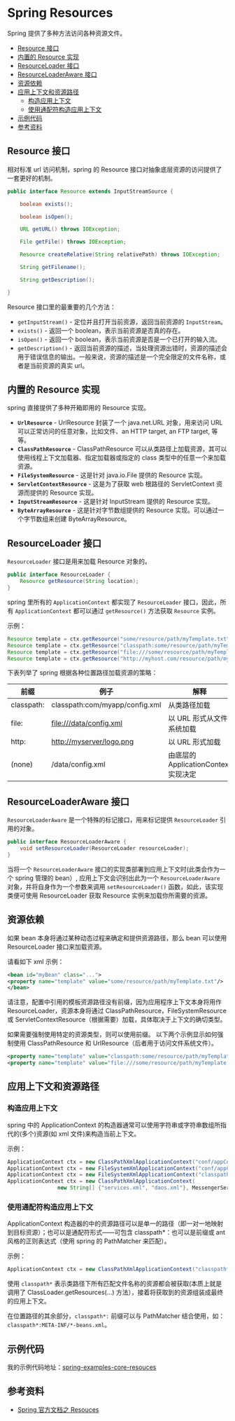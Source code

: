 # Spring Resources

Spring 提供了多种方法访问各种资源文件。

<!-- TOC depthFrom:2 depthTo:3 -->

- [Resource 接口](#resource-接口)
- [内置的 Resource 实现](#内置的-resource-实现)
- [ResourceLoader 接口](#resourceloader-接口)
- [ResourceLoaderAware 接口](#resourceloaderaware-接口)
- [资源依赖](#资源依赖)
- [应用上下文和资源路径](#应用上下文和资源路径)
  - [构造应用上下文](#构造应用上下文)
  - [使用通配符构造应用上下文](#使用通配符构造应用上下文)
- [示例代码](#示例代码)
- [参考资料](#参考资料)

<!-- /TOC -->

## Resource 接口

相对标准 url 访问机制，spring 的 Resource 接口对抽象底层资源的访问提供了一套更好的机制。

```java
public interface Resource extends InputStreamSource {

    boolean exists();

    boolean isOpen();

    URL getURL() throws IOException;

    File getFile() throws IOException;

    Resource createRelative(String relativePath) throws IOException;

    String getFilename();

    String getDescription();

}
```

Resource 接口里的最重要的几个方法：

- `getInputStream()` - 定位并且打开当前资源，返回当前资源的 `InputStream`。
- `exists()` - 返回一个 boolean，表示当前资源是否真的存在。
- `isOpen()` - 返回一个 boolean，表示当前资源是否是一个已打开的输入流。
- `getDescription()` - 返回当前资源的描述，当处理资源出错时，资源的描述会用于错误信息的输出。一般来说，资源的描述是一个完全限定的文件名称，或者是当前资源的真实 url。

## 内置的 Resource 实现

spring 直接提供了多种开箱即用的 Resource 实现。

- **`UrlResource`** - UrlResource 封装了一个 java.net.URL 对象，用来访问 URL 可以正常访问的任意对象，比如文件、an HTTP target, an FTP target, 等等。
- **`ClassPathResource`** - ClassPathResource 可以从类路径上加载资源，其可以使用线程上下文加载器、指定加载器或指定的 class 类型中的任意一个来加载资源。
- **`FileSystemResource`** - 这是针对 java.io.File 提供的 Resource 实现。
- **`ServletContextResource`** - 这是为了获取 web 根路径的 ServletContext 资源而提供的 Resource 实现。
- **`InputStreamResource`** - 这是针对 InputStream 提供的 Resource 实现。
- **`ByteArrayResource`** - 这是针对字节数组提供的 Resource 实现。可以通过一个字节数组来创建 ByteArrayResource。

## ResourceLoader 接口

`ResourceLoader` 接口是用来加载 Resource 对象的。

```java
public interface ResourceLoader {
    Resource getResource(String location);
}
```

spring 里所有的 `ApplicationContext` 都实现了 `ResourceLoader` 接口，因此，所有 `ApplicationContext` 都可以通过 `getResource()` 方法获取 `Resource` 实例。

示例：

```java
Resource template = ctx.getResource("some/resource/path/myTemplate.txt");
Resource template = ctx.getResource("classpath:some/resource/path/myTemplate.txt");
Resource template = ctx.getResource("file:///some/resource/path/myTemplate.txt");
Resource template = ctx.getResource("http://myhost.com/resource/path/myTemplate.txt");
```

下表列举了 spring 根据各种位置路径加载资源的策略：

| 前缀       | 例子                                              | 解释                                 |
| ---------- | ------------------------------------------------- | ------------------------------------ |
| classpath: | classpath:com/myapp/config.xml                    | 从类路径加载                         |
| file:      | [file:///data/config.xml](http://data/config.xml) | 以 URL 形式从文件系统加载            |
| http:      | <http://myserver/logo.png>                        | 以 URL 形式加载                      |
| (none)     | /data/config.xml                                  | 由底层的 ApplicationContext 实现决定 |

## ResourceLoaderAware 接口

`ResourceLoaderAware` 是一个特殊的标记接口，用来标记提供 `ResourceLoader` 引用的对象。

```java
public interface ResourceLoaderAware {
    void setResourceLoader(ResourceLoader resourceLoader);
}
```

当将一个 `ResourceLoaderAware` 接口的实现类部署到应用上下文时(此类会作为一个 spring 管理的 bean）, 应用上下文会识别出此为一个 `ResourceLoaderAware` 对象，并将自身作为一个参数来调用 `setResourceLoader()` 函数，如此，该实现类便可使用 ResourceLoader 获取 Resource 实例来加载你所需要的资源。

## 资源依赖

如果 bean 本身将通过某种动态过程来确定和提供资源路径，那么 bean 可以使用 ResourceLoader 接口来加载资源。

请看如下 xml 示例：

```xml
<bean id="myBean" class="...">
<property name="template" value="some/resource/path/myTemplate.txt"/>
</bean>
```

请注意，配置中引用的模板资源路径没有前缀，因为应用程序上下文本身将用作 ResourceLoader，资源本身将通过 ClassPathResource，FileSystemResource 或 ServletContextResource（根据需要）加载，具体取决于上下文的确切类型。

如果需要强制使用特定的资源类型，则可以使用前缀。 以下两个示例显示如何强制使用 ClassPathResource 和 UrlResource（后者用于访问文件系统文件）。

```xml
<property name="template" value="classpath:some/resource/path/myTemplate.txt">
<property name="template" value="file:///some/resource/path/myTemplate.txt"/>
```

## 应用上下文和资源路径

### 构造应用上下文

spring 中的 ApplicationContext 的构造器通常可以使用字符串或字符串数组所指代的(多个)资源(如 xml 文件)来构造当前上下文。

示例：

```java
ApplicationContext ctx = new ClassPathXmlApplicationContext("conf/appContext.xml");
ApplicationContext ctx = new FileSystemXmlApplicationContext("conf/appContext.xml");
ApplicationContext ctx = new FileSystemXmlApplicationContext("classpath:conf/appContext.xml");
ApplicationContext ctx = new ClassPathXmlApplicationContext(
                new String[] {"services.xml", "daos.xml"}, MessengerService.class);
```

### 使用通配符构造应用上下文

ApplicationContext 构造器的中的资源路径可以是单一的路径（即一对一地映射到目标资源）；也可以是通配符形式——可包含 classpath\*：也可以是前缀或 ant 风格的正则表达式（使用 spring 的 PathMatcher 来匹配）。

示例：

```java
ApplicationContext ctx = new ClassPathXmlApplicationContext("classpath*:conf/appContext.xml");
```

使用 `classpath*` 表示类路径下所有匹配文件名称的资源都会被获取(本质上就是调用了 ClassLoader.getResources(…) 方法），接着将获取到的资源组装成最终的应用上下文。

在位置路径的其余部分，`classpath*:` 前缀可以与 PathMatcher 结合使用，如：`classpath*:META-INF/*-beans.xml`。

## 示例代码

我的示例代码地址：[spring-examples-core-resouces](https://github.com/dunwu/spring-tutorial/tree/master/spring-examples/spring-examples-core/spring-examples-core-resouces)

## 参考资料

- [Spring 官方文档之 Resouces](https://docs.spring.io/spring/docs/current/spring-framework-reference/core.html#resources)
